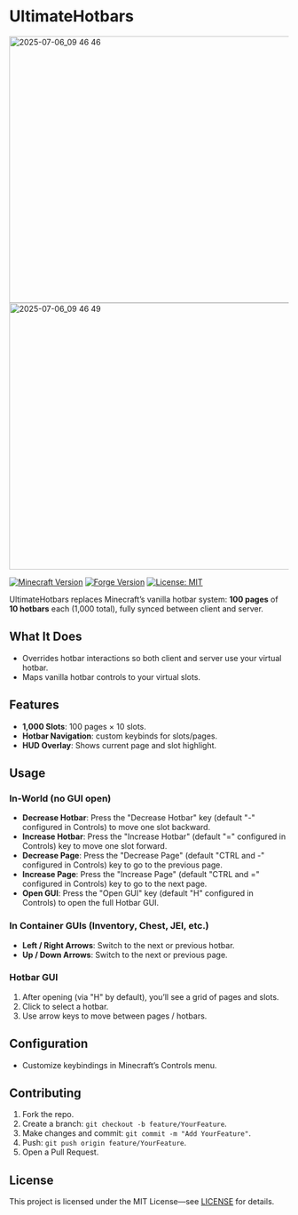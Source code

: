 # UltimateHotbars

<img width="854" height="480" alt="2025-07-06_09 46 46" src="https://github.com/user-attachments/assets/8b6f9a7e-de68-4e27-8865-9c3f34993c1c" />
<img width="854" height="480" alt="2025-07-06_09 46 49" src="https://github.com/user-attachments/assets/825fc551-af80-42d7-89c9-381c9a05c03b" />

[![Minecraft Version](https://img.shields.io/badge/Minecraft-1.20.1-green)](https://minecraft.net) [![Forge Version](https://img.shields.io/badge/Forge-47.4.3-blue)](https://files.minecraftforge.net/) [![License: MIT](https://img.shields.io/badge/License-MIT-yellow.svg)](LICENSE)

UltimateHotbars replaces Minecraft’s vanilla hotbar system: **100 pages** of **10 hotbars** each (1,000 total), fully synced between client and server.

## What It Does

* Overrides hotbar interactions so both client and server use your virtual hotbar.
* Maps vanilla hotbar controls to your virtual slots.

## Features

* **1,000 Slots**: 100 pages × 10 slots.
* **Hotbar Navigation**: custom keybinds for slots/pages.
* **HUD Overlay**: Shows current page and slot highlight.

## Usage

### In-World (no GUI open)

* **Decrease Hotbar**: Press the "Decrease Hotbar" key (default "-" configured in Controls) to move one slot backward.
* **Increase Hotbar**: Press the "Increase Hotbar" (default "=" configured in Controls) key to move one slot forward.
* **Decrease Page**: Press the "Decrease Page" (default "CTRL and -" configured in Controls) key to go to the previous page.
* **Increase Page**: Press the "Increase Page" (default "CTRL and =" configured in Controls) key to go to the next page.
* **Open GUI**: Press the "Open GUI" key (default "H" configured in Controls) to open the full Hotbar GUI.

### In Container GUIs (Inventory, Chest, JEI, etc.)

* **Left / Right Arrows**: Switch to the next or previous hotbar.
* **Up / Down Arrows**: Switch to the next or previous page.

### Hotbar GUI

1. After opening (via "H" by default), you’ll see a grid of pages and slots.
2. Click to select a hotbar.
3. Use arrow keys to move between pages / hotbars.

## Configuration

* Customize keybindings in Minecraft’s Controls menu.

## Contributing

1. Fork the repo.
2. Create a branch: `git checkout -b feature/YourFeature`.
3. Make changes and commit: `git commit -m "Add YourFeature"`.
4. Push: `git push origin feature/YourFeature`.
5. Open a Pull Request.

## License

This project is licensed under the MIT License—see [LICENSE](LICENSE) for details.
